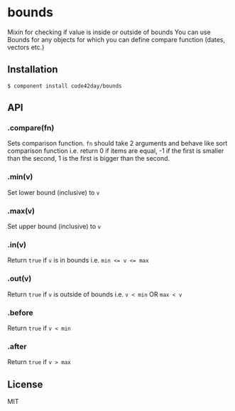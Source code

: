 
# bounds

  Mixin for checking if value is inside or outside of bounds
  You can use Bounds for any objects for which you can define compare function (dates, vectors etc.)

## Installation

    $ component install code42day/bounds

## API

###	.compare(fn)

Sets comparison function. `fn` should take 2 arguments and behave like sort comparison function i.e.
return 0 if items are equal, -1 if the first is smaller than the second, 1 is the first is bigger
than the second.

### .min(v)

Set lower bound (inclusive) to `v`

### .max(v)

Set upper bound (inclusive) to `v`

### .in(v)

Return `true` if `v` is in bounds i.e. `min <= v <= max`

### .out(v)

Return `true` if `v` is outside of bounds i.e. `v < min` OR `max < v`

### .before

Return `true` if `v < min`

### .after

Return `true` if `v > max`

## License

  MIT
